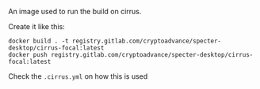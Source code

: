 An image used to run the build on cirrus.

Create it like this:

``` 
docker build . -t registry.gitlab.com/cryptoadvance/specter-desktop/cirrus-focal:latest
docker push registry.gitlab.com/cryptoadvance/specter-desktop/cirrus-focal:latest
```

Check the `.cirrus.yml` on how this is used